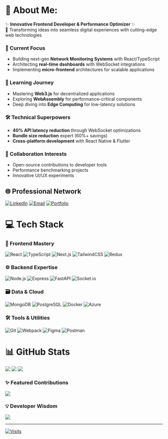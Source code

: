 # 💫 About Me:
✨ **Innovative Frontend Developer & Performance Optimizer** ✨  
🚀 Transforming ideas into seamless digital experiences with cutting-edge web technologies  

### 🔭 Current Focus
- Building next-gen **Network Monitoring Systems** with React/TypeScript
- Architecting **real-time dashboards** with WebSocket integrations
- Implementing **micro-frontend** architectures for scalable applications

### 🌱 Learning Journey
- Mastering **Web3.js** for decentralized applications
- Exploring **WebAssembly** for performance-critical components
- Deep diving into **Edge Computing** for low-latency solutions

### 🛠️ Technical Superpowers
- **40% API latency reduction** through WebSocket optimizations
- **Bundle size reduction** expert (60%+ savings)
- **Cross-platform development** with React Native & Flutter

### 🤝 Collaboration Interests
- Open-source contributions to developer tools
- Performance benchmarking projects
- Innovative UI/UX experiments

## 🌐 Professional Network
[![LinkedIn](https://img.shields.io/badge/LinkedIn-Connect-%230077B5?style=for-the-badge&logo=linkedin&logoColor=white)](https://www.linkedin.com/in/sahil-sonker-1a5234259/)
[![Email](https://img.shields.io/badge/Email-Contact-%23D14836?style=for-the-badge&logo=gmail&logoColor=white)](mailto:sahilsonker51115@gmail.com)
[![Portfolio](https://img.shields.io/badge/Portfolio-Visit-%23000000?style=for-the-badge&logo=react&logoColor=61DAFB)](https://yourportfolio.com)

# 💻 Tech Stack
### 🎨 Frontend Mastery
![React](https://img.shields.io/badge/React-20232A?style=for-the-badge&logo=react&logoColor=61DAFB)
![TypeScript](https://img.shields.io/badge/TypeScript-007ACC?style=for-the-badge&logo=typescript&logoColor=white)
![Next.js](https://img.shields.io/badge/Next.js-000000?style=for-the-badge&logo=nextdotjs&logoColor=white)
![TailwindCSS](https://img.shields.io/badge/Tailwind_CSS-38B2AC?style=for-the-badge&logo=tailwind-css&logoColor=white)
![Redux](https://img.shields.io/badge/Redux-593D88?style=for-the-badge&logo=redux&logoColor=white)

### ⚙️ Backend Expertise
![Node.js](https://img.shields.io/badge/Node.js-339933?style=for-the-badge&logo=nodedotjs&logoColor=white)
![Express](https://img.shields.io/badge/Express.js-000000?style=for-the-badge&logo=express&logoColor=white)
![FastAPI](https://img.shields.io/badge/FastAPI-005571?style=for-the-badge&logo=fastapi)
![Socket.io](https://img.shields.io/badge/Socket.io-010101?style=for-the-badge&logo=socketdotio)

### 🗃️ Data & Cloud
![MongoDB](https://img.shields.io/badge/MongoDB-4EA94B?style=for-the-badge&logo=mongodb&logoColor=white)
![PostgreSQL](https://img.shields.io/badge/PostgreSQL-316192?style=for-the-badge&logo=postgresql&logoColor=white)
![Docker](https://img.shields.io/badge/Docker-2CA5E0?style=for-the-badge&logo=docker&logoColor=white)
![Azure](https://img.shields.io/badge/Azure-0078D4?style=for-the-badge&logo=microsoft-azure&logoColor=white)

### 🛠️ Tools & Utilities
![Git](https://img.shields.io/badge/Git-F05032?style=for-the-badge&logo=git&logoColor=white)
![Webpack](https://img.shields.io/badge/Webpack-8DD6F9?style=for-the-badge&logo=Webpack&logoColor=white)
![Figma](https://img.shields.io/badge/Figma-F24E1E?style=for-the-badge&logo=figma&logoColor=white)
![Postman](https://img.shields.io/badge/Postman-FF6C37?style=for-the-badge&logo=Postman&logoColor=white)

# 📊 GitHub Stats
![](https://github-readme-stats.vercel.app/api?username=sahil00016&theme=radical&show_icons=true&hide_border=true&count_private=true)
![](https://github-readme-streak-stats.herokuapp.com/?user=sahil00016&theme=radical&hide_border=true)
![](https://github-readme-stats.vercel.app/api/top-langs/?username=sahil00016&theme=radical&hide_border=true&layout=compact)

### ✨ Featured Contributions
![](https://github-contributor-stats.vercel.app/api?username=sahil00016&limit=5&theme=radical&combine_all_yearly_contributions=true)

### 💡 Developer Wisdom
![](https://quotes-github-readme.vercel.app/api?type=horizontal&theme=radical)

---
[![Visits](https://komarev.com/ghpvc/?username=sahil00016&label=Profile%20Views&color=0e75b6&style=flat)](https://github.com/sahil00016)
